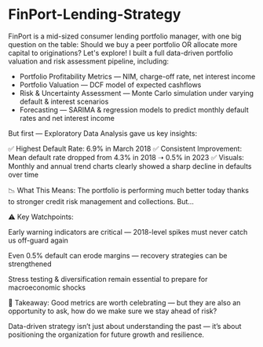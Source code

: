 # FinPort-Lending-Strategy
FinPort is a mid-sized consumer lending portfolio manager, with one big question on the table: Should we buy a peer portfolio OR allocate more capital to originations? Let's explore!
I built a full data-driven portfolio valuation and risk assessment pipeline, including:
* Portfolio Profitability Metrics — NIM, charge-off rate, net interest income
* Portfolio Valuation — DCF model of expected cashflows
* Risk & Uncertainty Assessment — Monte Carlo simulation under varying default & interest scenarios
* Forecasting — SARIMA & regression models to predict monthly default rates and net interest income

But first — Exploratory Data Analysis gave us key insights:

✅ Highest Default Rate: 6.9% in March 2018
✅ Consistent Improvement: Mean default rate dropped from 4.3% in 2018 ➝ 0.5% in 2023
✅ Visuals: Monthly and annual trend charts clearly showed a sharp decline in defaults over time

📉 What This Means:
The portfolio is performing much better today thanks to stronger credit risk management and collections. But…

⚠️ Key Watchpoints:

Early warning indicators are critical — 2018-level spikes must never catch us off-guard again

Even 0.5% default can erode margins — recovery strategies can be strengthened

Stress testing & diversification remain essential to prepare for macroeconomic shocks

🔑 Takeaway:
Good metrics are worth celebrating — but they are also an opportunity to ask, how do we make sure we stay ahead of risk?

Data-driven strategy isn’t just about understanding the past — it’s about positioning the organization for future growth and resilience.
